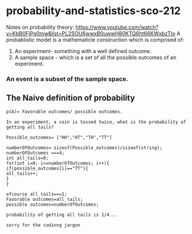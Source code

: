 # probability-and-statistics-sco-212
Notes on probability theory: https://www.youtube.com/watch?v=KbB0FjPg0mw&list=PL2SOU6wwxB0uwwH80KTQ6ht66KWxbzTIo
 A probablistic model is a mathematicle construction which is comprised of:
 
 1. An experiment- something with a well defined outcome.
 2. A sample space - which is a set of all the possible outcomes of an experiment.
 
 ### An event is a subset of the sample space. 
 
 ## The Naive definition of probability
 ```
 p(A)= Favorable outcomes/ possible outcomes.
 
In an experiment, a coin is tossed twice, what is the probability of getting all tails?

Possible_outcomes= ["HH","HT","TH","TT"]

numberOfOutcomes= sizeof(Possible_outcomes)/sizeof(string);
 numberOfOutcomes ===4;
 int all_tails=0;
 for(int i=0; i<=numberOfOutcomes; i++){
 if(possible_outcomes[i]=="TT"){
 all_tails++;
 }
 }
 
 ofcourse all_tails===1;
 Favorable outcomes=all_tails;
 possible outcomes=numberOfOutcomes;
 
 probability of getting all tails is 1/4...
 
 sorry for the codinng jargon
 ```
 

 


 
 
 
